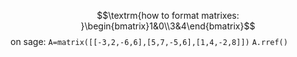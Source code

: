 $$\textrm{how to format matrixes: }\begin{bmatrix}1&0\\3&4\end{bmatrix}$$
on sage:
`A=matrix([[-3,2,-6,6],[5,7,-5,6],[1,4,-2,8]])`
`A.rref()`
